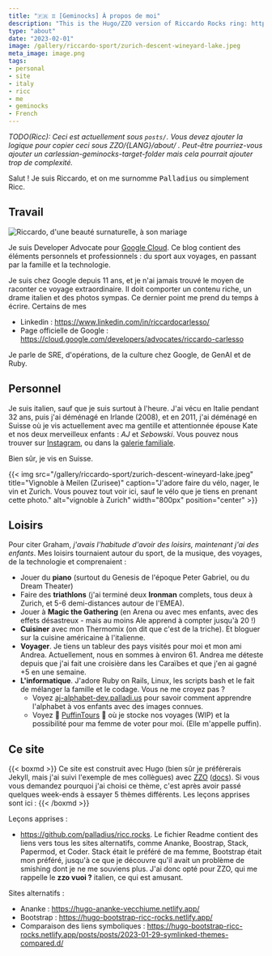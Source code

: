 ```yaml
---
title: "🇫🇷 ♊ [Geminocks] À propos de moi"
description: "This is the Hugo/ZZO version of Riccardo Rocks ring: https://ricc.rocks/"
type: "about"
date: "2023-02-01"
image: /gallery/riccardo-sport/zurich-descent-wineyard-lake.jpeg
meta_image: image.png
tags:
- personal
- site
- italy
- ricc
- me
- geminocks
- French
---
```


*TODO(Ricc): Ceci est actuellement sous `posts/`. Vous devez ajouter la logique pour copier ceci sous ZZO/{LANG}/about/ . Peut-être pourriez-vous ajouter un carlessian-geminocks-target-folder mais cela pourrait ajouter trop de complexité.*

Salut ! Je suis Riccardo, et on me surnomme <tt>Palladius</tt> ou simplement Ricc.

## Travail

![Riccardo, d'une beauté surnaturelle, à son mariage](image.png)

Je suis Developer Advocate pour [Google Cloud](http://cloud.google.com/). Ce blog contient des éléments personnels et professionnels : du sport aux voyages, en passant par la famille et la technologie.

Je suis chez Google depuis 11 ans, et je n'ai jamais trouvé le moyen de raconter ce voyage extraordinaire. Il doit comporter un contenu riche, un drame italien et des photos sympas. Ce dernier point me prend du temps à écrire. Certains de mes

* Linkedin : <https://www.linkedin.com/in/riccardocarlesso/>
* Page officielle de Google : <https://cloud.google.com/developers/advocates/riccardo-carlesso>

Je parle de SRE, d'opérations, de la culture chez Google, de GenAI et de Ruby.

## Personnel

Je suis italien, sauf que je suis surtout à l'heure. J'ai vécu en Italie pendant 32 ans, puis j'ai déménagé en Irlande (2008), et en 2011, j'ai déménagé en Suisse où je vis actuellement avec ma gentille et attentionnée épouse Kate et nos deux merveilleux enfants : *AJ* et *Sebowski*. Vous pouvez nous trouver sur [Instagram](https://www.instagram.com/palladius/), ou dans la [galerie familiale](/fr/gallery/riccardo-family/).

Bien sûr, je vis en Suisse.

{{< img src="/gallery/riccardo-sport/zurich-descent-wineyard-lake.jpeg" title="Vignoble à Meilen (Zurisee)" caption="J'adore faire du vélo, nager, le vin et Zurich. Vous pouvez tout voir ici, sauf le vélo que je tiens en prenant cette photo." alt="vignoble à Zurich" width="800px" position="center" >}}

## Loisirs

Pour citer Graham, *j'avais l'habitude d'avoir des loisirs, maintenant j'ai des enfants*. Mes loisirs tournaient autour du sport, de la musique, des voyages, de la technologie et comprenaient :

* Jouer du **piano** (surtout du Genesis de l'époque Peter Gabriel, ou du Dream Theater)
* Faire des **triathlons** (j'ai terminé deux **Ironman** complets, tous deux à Zurich, et 5-6 demi-distances autour de l'EMEA).
* Jouer à **Magic the Gathering** (en Arena ou avec mes enfants, avec des effets désastreux - mais au moins Ale apprend à compter jusqu'à 20 !)
* **Cuisiner** avec mon Thermomix (on dit que c'est de la triche). Et bloguer sur la cuisine américaine à l'italienne.
* **Voyager**. Je tiens un tableur des pays visités pour moi et mon ami Andrea. Actuellement, nous en sommes à environ 61. Andrea me déteste depuis que j'ai fait une croisière dans les Caraïbes et que j'en ai gagné +5 en une semaine.
* **L'informatique**. J'adore Ruby on Rails, Linux, les scripts bash et le fait de mélanger la famille et le codage. Vous ne me croyez pas ?
  * Voyez [aj-alphabet-dev.palladi.us](http://aj-alphabet-dev.palladi.us/alfabeto?alphabet=it&cells_per_row=6&locale=en&predilige=portrait) pour savoir comment apprendre l'alphabet à vos enfants avec des images connues.
  * Voyez 🚧 [PuffinTours](https://puffintours-prod-rjjr63dzrq-ew.a.run.app/) 🚧 où je stocke nos voyages (WIP) et la possibilité pour ma femme de voter pour moi. (Elle m'appelle puffin).

## Ce site


{{< boxmd >}}
Ce site est construit avec Hugo (bien sûr je préférerais Jekyll, mais j'ai suivi l'exemple de mes collègues) avec [ZZO](https://github.com/zzossig/hugo-theme-zzo) ([docs](https://zzo-docs.vercel.app/zzo)). Si vous vous demandez pourquoi j'ai choisi ce thème, c'est après avoir passé quelques week-ends à essayer 5 thèmes différents. Les leçons apprises sont ici :
{{< /boxmd >}}

Leçons apprises :

* <https://github.com/palladius/ricc.rocks>. Le fichier Readme contient des liens vers tous les sites alternatifs, comme Ananke,
  Boostrap, Stack, Papermod, et Coder. Stack était le préféré de ma femme, Bootstrap était mon préféré, jusqu'à ce que je découvre qu'il avait un problème de smishing dont je ne me souviens plus. J'ai donc opté pour ZZO, qui me rappelle le **zzo vuoi ?** italien, ce qui est amusant.

Sites alternatifs :

* Ananke : <https://hugo-ananke-vecchiume.netlify.app/>
* Bootstrap : <https://hugo-bootstrap-ricc-rocks.netlify.app/>
* Comparaison des liens symboliques : <https://hugo-bootstrap-ricc-rocks.netlify.app/posts/posts/2023-01-29-symlinked-themes-compared.d/>


